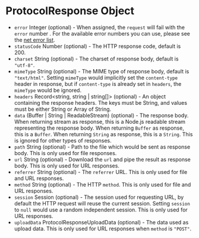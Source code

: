 # ProtocolResponse Object

* `error` Integer (optional) - When assigned, the `request` will fail with the
  `error` number . For the available error numbers you can use, please see the
  [net error list][net-error].
* `statusCode` Number (optional) - The HTTP response code, default is 200.
* `charset` String (optional) - The charset of response body, default is
  `"utf-8"`.
* `mimeType` String (optional) - The MIME type of response body, default is
  `"text/html"`. Setting `mimeType` would implicitly set the `content-type`
  header in response, but if `content-type` is already set in `headers`, the
  `mimeType` would be ignored.
* `headers` Record<string, string | string[]> (optional) - An object containing the response headers. The
  keys must be String, and values must be either String or Array of String.
* `data` (Buffer | String | ReadableStream) (optional) - The response body. When
  returning stream as response, this is a Node.js readable stream representing
  the response body. When returning `Buffer` as response, this is a `Buffer`.
  When returning `String` as response, this is a `String`. This is ignored for
  other types of responses.
* `path` String (optional) - Path to the file which would be sent as response
  body. This is only used for file responses.
* `url` String (optional) - Download the `url` and pipe the result as response
  body. This is only used for URL responses.
* `referrer` String (optional) - The `referrer` URL. This is only used for file
  and URL responses.
* `method` String (optional) - The HTTP `method`. This is only used for file
  and URL responses.
* `session` Session (optional) - The session used for requesting URL, by default
  the HTTP request will reuse the current session. Setting `session` to `null`
  would use a random independent session. This is only used for URL responses.
* `uploadData` ProtocolResponseUploadData (optional) - The data used as upload data. This is only
  used for URL responses when `method` is `"POST"`.

[net-error]: https://source.chromium.org/chromium/chromium/src/+/master:net/base/net_error_list.h
